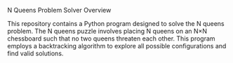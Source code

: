 N Queens Problem Solver
Overview

This repository contains a Python program designed to solve the N queens problem. The N queens puzzle involves placing N queens on an N×N chessboard such that no two queens threaten each other. This program employs a backtracking algorithm to explore all possible configurations and find valid solutions.
